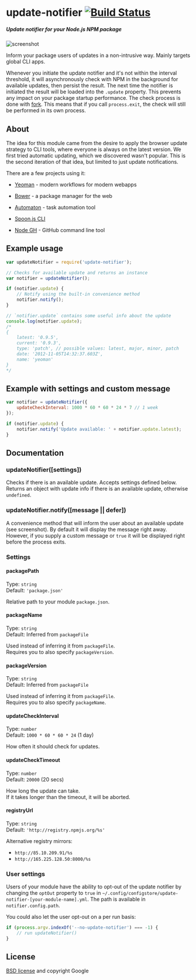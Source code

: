 # update-notifier [![Build Status](https://secure.travis-ci.org/yeoman/update-notifier.png?branch=master)](http://travis-ci.org/yeoman/update-notifier)

##### Update notifier for your Node.js NPM package

![screenshot](https://raw.github.com/yeoman/update-notifier/master/screenshot.png)

Inform your package users of updates in a non-intrusive way. Mainly targets global CLI apps.

Whenever you initiate the update notifier and it's not within the interval threshold, it will asynchronously check with NPM in the background for available updates, then persist the result. The next time the notifier is initiated the result will be loaded into the `.update` property. This prevents any impact on your package startup performance.
The check process is done with [fork](http://nodejs.org/api/child_process.html#child_process_child_fork). This means that if you call `process.exit`, the check will still be performed in its own process.


## About

The idea for this module came from the desire to apply the browser update strategy to CLI tools, where everyone is always on the latest version. We first tried automatic updating, which we discovered wasn't popular. This is the second iteration of that idea, but limited to just update notifications.

There are a few projects using it:

- [Yeoman](http://yeoman.io) - modern workflows for modern webapps

- [Bower](http://bower.io) - a package manager for the web

- [Automaton](https://github.com/IndigoUnited/automaton) - task automation tool

- [Spoon.js CLI](https://npmjs.org/package/spoonjs)

- [Node GH](http://nodegh.io) - GitHub command line tool


## Example usage

```js
var updateNotifier = require('update-notifier');

// Checks for available update and returns an instance
var notifier = updateNotifier();

if (notifier.update) {
	// Notify using the built-in convenience method
	notifier.notify();
}

// `notifier.update` contains some useful info about the update
console.log(notifier.update);
/*
{
	latest: '0.9.5',
	current: '0.9.3',
	type: 'patch', // possible values: latest, major, minor, patch
	date: '2012-11-05T14:32:37.603Z',
	name: 'yeoman'
}
*/
```

## Example with settings and custom message

```js
var notifier = updateNotifier({
	updateCheckInterval: 1000 * 60 * 60 * 24 * 7 // 1 week
});

if (notifier.update) {
	notifier.notify('Update available: ' + notifier.update.latest);
}
```


## Documentation


### updateNotifier([settings])

Checks if there is an available update. Accepts settings defined below. Returns an object with update info if there is an available update, otherwise `undefined`.

### updateNotifier.notify([message || defer])

A convenience method that will inform the user about an available update (see screenshot). By default it will display the message right away. However, if you supply a custom message or `true` it will be displayed right before the process exits.


### Settings


#### packagePath

Type: `string`  
Default: `'package.json'`

Relative path to your module `package.json`.


#### packageName

Type: `string`  
Default: Inferred from `packageFile`

Used instead of inferring it from `packageFile`.  
Requires you to also specify `packageVersion`.


#### packageVersion

Type: `string`  
Default: Inferred from `packageFile`

Used instead of inferring it from `packageFile`.  
Requires you to also specify `packageName`.


#### updateCheckInterval

Type: `number`  
Default: `1000 * 60 * 60 * 24` (1 day)

How often it should check for updates.


#### updateCheckTimeout

Type: `number`  
Default: `20000` (20 secs)

How long the update can take.  
If it takes longer than the timeout, it will be aborted.

#### registryUrl

Type: `string`  
Default: `'http://registry.npmjs.org/%s'`

Alternative registry mirrors:

- `http://85.10.209.91/%s`
- `http://165.225.128.50:8000/%s`


### User settings

Users of your module have the ability to opt-out of the update notifier by changing the `optOut` property to `true` in `~/.config/configstore/update-notifier-[your-module-name].yml`. The path is available in `notifier.config.path`.

You could also let the user opt-out on a per run basis:

```js
if (process.argv.indexOf('--no-update-notifier') === -1) {
	// run updateNotifier()
}
```


## License

[BSD license](http://opensource.org/licenses/bsd-license.php) and copyright Google
